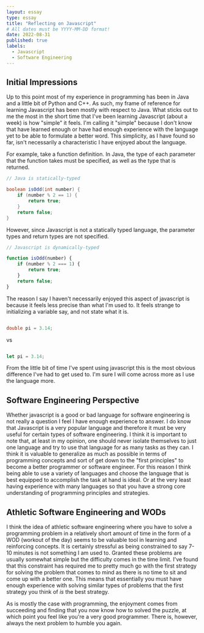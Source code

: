 ```yaml
---
layout: essay
type: essay
title: "Reflecting on Javascript"
# All dates must be YYYY-MM-DD format!
date: 2022-08-31
published: true
labels:
  - Javascript
  - Software Engineering
---
```


<!---<img width="200px" class="rounded float-start pe-4" src="../img/difficulty/degree_difficulty.jpg">--->

## Initial Impressions

Up to this point most of my experience in programming has been in Java and a little bit of Python and C++. As such, my frame of reference for learning Javascript has been mostly with respect to Java. What sticks out to me the most in the short time that I've been learning Javascript (about a week) is how "simple" it feels. I'm calling it "simple" because I don't know that have learned enough or have had enough experience with the language yet to be able to formulate a better word. This simplicity, as I have found so far, isn't necessarily a characteristic I have enjoyed about the language.

For example, take a function definition. In Java, the type of each parameter that the function takes must be specified, as well as the type that is returned.

```java
// Java is statically-typed

boolean isOdd(int number) {
    if (number % 2 == 1) {
        return true;
    }
    return false;
}
```

However, since Javascript is not a statically typed language, the parameter types and return types are not specified.

```javascript
// Javascript is dynamically-typed

function isOdd(number) {
    if (number % 2 === 1) {
        return true;
    }
    return false;
}
```

The reason I say I haven't necessarily enjoyed this aspect of javascript is because it feels less precise than what I'm used to. It feels strange to initializing a variable say, and not state what it is.

```java

double pi = 3.14;
```

vs 

```javascript

let pi = 3.14;
```

From the little bit of time I've spent using javascript this is the most obvious difference I've had to get used to. I'm sure I will come across more as I use the language more.

## Software Engineering Perspective

Whether javascript is a good or bad language for software engineering is not really a question I feel I have enough experience to answer. I do know that Javascript is a very popular language and therefore it must be very useful for certain types of software engineering. I think it is important to note that, at least in my opinion, one should never isolate themselves to just one language and try to use that language for as many tasks as they can. I think it is valuable to generalize as much as possible in terms of programming concepts and sort of get down to the "first principles" to become a better programmer or software engineer. For this reason I think being able to use a variety of languages and choose the language that is best equipped to accomplish the task at hand is ideal. Or at the very least having experience with many languages so that you have a strong core understanding of programming principles and strategies.

## Athletic Software Engineering and WODs

I think the idea of athletic software engineering where you have to solve a programming problem in a relatively short amount of time in the form of a WOD (workout of the day) seems to be valuable tool in learning and reinforcing concepts. It is certainly stressful as being constrained to say 7-10 minutes is not something I am used to. Granted these problems are usually somewhat simple but the difficulty comes in the time limit. I've found that this constraint has required me to pretty much go with the first strategy for solving the problem that comes to mind as there is no time to sit and come up with a better one. This means that essentially you must have enough experience with solving similar types of problems that the first strategy you think of *is* the best strategy. 

As is mostly the case with programming, the enjoyment comes from succeeding and finding that you now know how to solved the puzzle, at which point you feel like you're a very good programmer. There is, however, always the next problem to humble you again.

